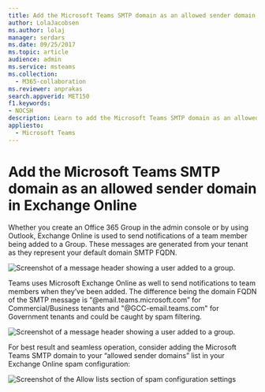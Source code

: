 ```yaml
---
title: Add the Microsoft Teams SMTP domain as an allowed sender domain in Exchange Online
author: LolaJacobsen
ms.author: lolaj
manager: serdars
ms.date: 09/25/2017
ms.topic: article
audience: admin
ms.service: msteams
ms.collection: 
  - M365-collaboration
ms.reviewer: anprakas
search.appverid: MET150
f1.keywords:
- NOCSH
description: Learn to add the Microsoft Teams SMTP domain as an allowed sender domain in Exchange Online to send notifications to team members.
appliesto: 
  - Microsoft Teams
---
```


Add the Microsoft Teams SMTP domain as an allowed sender domain in Exchange Online 
=============================================================================

Whether you create an Office 365 Group in the admin console or by using Outlook, Exchange Online is used to send notifications of a team member being added to a Group. These messages are generated from your tenant as they represent your default domain SMTP FQDN.

![Screenshot of a message header showing a user added to a group.](media/Add_the_Microsoft_Teams_SMTP_domain_as_an_accepted_domain_in_Exchange_Online_image1.jpg)

Teams uses Microsoft Exchange Online as well to send notifications to team members when they’ve been added. The difference being the domain FQDN of the SMTP message is “@email.teams.microsoft.com” for Commercial/Business tenants and "@GCC-email.teams.com" for Government tenants and could be caught by spam filtering.

![Screenshot of a message header showing a user added to a group.](media/Add_the_Microsoft_Teams_SMTP_domain_as_an_accepted_domain_in_Exchange_Online_image2.jpg)

For best result and seamless operation, consider adding the Microsoft Teams SMTP domain to your “allowed sender domains” list in your Exchange Online spam configuration:

![Screenshot of the Allow lists section of spam configuration settings](media/Add_the_Microsoft_Teams_SMTP_domain_as_an_accepted_domain_in_Exchange_Online_image3.png)
